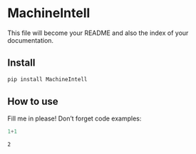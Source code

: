 MachineIntell
================

<!-- WARNING: THIS FILE WAS AUTOGENERATED! DO NOT EDIT! -->

This file will become your README and also the index of your
documentation.

## Install

``` sh
pip install MachineIntell
```

## How to use

Fill me in please! Don’t forget code examples:

``` python
1+1
```

    2
